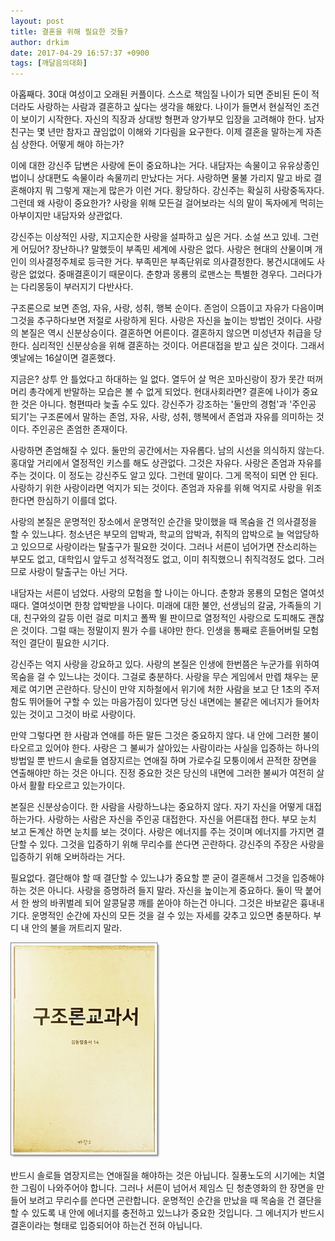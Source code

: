```yaml
---
layout: post
title: 결혼을 위해 필요한 것들?
author: drkim
date: 2017-04-29 16:57:37 +0900
tags: [깨달음의대화]
---
```

  


아홉째다. 30대 여성이고 오래된 커플이다. 스스로 책임질 나이가 되면 준비된 돈이 적더라도 사랑하는 사람과 결혼하고 싶다는 생각을 해왔다. 나이가 들면서 현실적인 조건이 보이기 시작한다. 자신의 직장과 상대방 형편과 양가부모 입장을 고려해야 한다. 남자친구는 몇 년만 참자고 끊임없이 이해와 기다림을 요구한다. 이제 결혼을 말하는게 자존심 상한다. 어떻게 해야 하는가? 

  


이에 대한 강신주 답변은 사랑에 돈이 중요하냐는 거다. 내담자는 속물이고 유유상종인 법이니 상대편도 속물이라 속물끼리 만났다는 거다. 사랑하면 물불 가리지 말고 바로 결혼해야지 뭐 그렇게 재는게 많은가 이런 거다. 황당하다. 강신주는 확실히 사랑중독자다. 그런데 왜 사랑이 중요한가? 사랑을 위해 모든걸 걸어보라는 식의 말이 독자에게 먹히는 아부이지만 내담자와 상관없다. 

  


강신주는 이상적인 사랑, 지고지순한 사랑을 설파하고 싶은 거다. 소설 쓰고 있네. 그런게 어딨어? 장난하나? 말했듯이 부족민 세계에 사랑은 없다. 사랑은 현대의 산물이며 개인이 의사결정주체로 등극한 거다. 부족민은 부족단위로 의사결정한다. 봉건시대에도 사랑은 없었다. 중매결혼이기 때문이다. 춘향과 몽룡의 로맨스는 특별한 경우다. 그러다가는 다리몽둥이 부러지기 다반사다. 

  


구조론으로 보면 존엄, 자유, 사랑, 성취, 행복 순이다. 존엄이 으뜸이고 자유가 다음이며 그것을 추구하다보면 저절로 사랑하게 된다. 사랑은 자신을 높이는 방법인 것이다. 사랑의 본질은 역시 신분상승이다. 결혼하면 어른이다. 결혼하지 않으면 미성년자 취급을 당한다. 심리적인 신분상승을 위해 결혼하는 것이다. 어른대접을 받고 싶은 것이다. 그래서 옛날에는 16살이면 결혼했다. 

  


지금은? 상투 안 틀었다고 하대하는 일 없다. 열두어 살 먹은 꼬마신랑이 장가 못간 떠꺼머리 총각에게 반말하는 모습은 볼 수 없게 되었다. 현대사회라면? 결혼에 나이가 중요한 것은 아니다. 형편따라 늦출 수도 있다. 강신주가 강조하는 '둘만의 경험'과 '주인공 되기'는 구조론에서 말하는 존엄, 자유, 사랑, 성취, 행복에서 존엄과 자유를 의미하는 것이다. 주인공은 존엄한 존재이다. 

  


사랑하면 존엄해질 수 있다. 둘만의 공간에서는 자유롭다. 남의 시선을 의식하지 않는다. 홍대앞 거리에서 열정적인 키스를 해도 상관없다. 그것은 자유다. 사랑은 존엄과 자유를 주는 것이다. 이 정도는 강신주도 알고 있다. 그런데 말이다. 그게 목적이 되면 안 된다. 사랑하기 위한 사랑이라면 억지가 되는 것이다. 존엄과 자유를 위해 억지로 사랑을 위조한다면 한심하기 이를데 없다. 

  


사랑의 본질은 운명적인 장소에서 운명적인 순간을 맞이했을 때 목숨을 건 의사결정을 할 수 있느냐다. 청소년은 부모의 압박과, 학교의 압박과, 취직의 압박으로 늘 억압당하고 있으므로 사랑이라는 탈출구가 필요한 것이다. 그러나 서른이 넘어가면 잔소리하는 부모도 없고, 대학입시 앞두고 성적걱정도 없고, 이미 취직했으니 취직걱정도 없다. 그러므로 사랑이 탈출구는 아닌 거다. 

  


내담자는 서른이 넘었다. 사랑의 모험을 할 나이는 아니다. 춘향과 몽룡의 모험은 열여섯 때다. 열여섯이면 한창 압박받을 나이다. 미래에 대한 불안, 선생님의 갈굼, 가족들의 기대, 친구와의 갈등 이런 걸로 미치고 폴짝 뛸 판이므로 열정적인 사랑으로 도피해도 괜찮은 것이다. 그럴 때는 정말이지 뭔가 수를 내야만 한다. 인생을 통째로 흔들어버릴 모험적인 결단이 필요한 시기다. 

  


강신주는 억지 사랑을 강요하고 있다. 사랑의 본질은 인생에 한번쯤은 누군가를 위하여 목숨을 걸 수 있느냐는 것이다. 그걸로 충분하다. 사랑을 무슨 게임에서 만렙 채우는 문제로 여기면 곤란하다. 당신이 만약 지하철에서 위기에 처한 사람을 보고 단 1초의 주저함도 뛰어들어 구할 수 있는 마음가짐이 있다면 당신 내면에는 불같은 에너지가 들어차 있는 것이고 그것이 바로 사랑이다. 

  


만약 그렇다면 한 사람과 연애를 하든 말든 그것은 중요하지 않다. 내 안에 그러한 불이 타오르고 있어야 한다. 사랑은 그 불씨가 살아있는 사람이라는 사실을 입증하는 하나의 방법일 뿐 반드시 솔로들 염장지르는 연애질 하며 가로수길 모퉁이에서 끈적한 장면을 연출해야만 하는 것은 아니다. 진정 중요한 것은 당신의 내면에 그러한 불씨가 여전히 살아서 활활 타오르고 있는가이다. 

  


본질은 신분상승이다. 한 사람을 사랑하느냐는 중요하지 않다. 자기 자신을 어떻게 대접하는가다. 사랑하는 사람은 자신을 주인공 대접한다. 자신을 어른대접 한다. 부모 눈치 보고 돈계산 하면 눈치를 보는 것이다. 사랑은 에너지를 주는 것이며 에너지를 가지면 결단할 수 있다. 그것을 입증하기 위해 무리수를 쓴다면 곤란하다. 강신주의 주장은 사랑을 입증하기 위해 오버하라는 거다. 

  


필요없다. 결단해야 할 때 결단할 수 있느냐가 중요할 뿐 굳이 결혼해서 그것을 입증해야 하는 것은 아니다. 사랑을 증명하려 들지 말라. 자신을 높이는게 중요하다. 둘이 딱 붙어서 한 쌍의 바퀴벌레 되어 알콩달콩 깨를 쏟아야 하는건 아니다. 그것은 바보같은 흉내내기다. 운명적인 순간에 자신의 모든 것을 걸 수 있는 자세를 갖추고 있으면 충분하다. 부디 내 안의 불을 꺼트리지 말라. 

  


  



![](/files/attach/images/198/649/838/20170108_234810.jpg)   


  


반드시 솔로들 염장지르는 연애질을 해야하는 것은 아닙니다. 질풍노도의 시기에는 치열한 그림이 나와주어야 합니다. 그러나 서른이 넘어서 제임스 딘 청춘영화의 한 장면을 만들어 보려고 무리수를 쓴다면 곤란합니다. 운명적인 순간을 만났을 때 목숨을 건 결단을 할 수 있도록 내 안에 에너지를 충전하고 있느냐가 중요한 것입니다. 그 에너지가 반드시 결혼이라는 형태로 입증되어야 하는건 전혀 아닙니다.